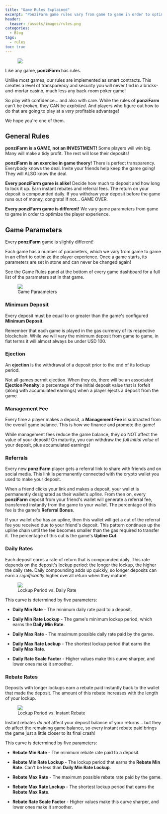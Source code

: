 ```yaml
---
title: "Game Rules Explained"
excerpt: "PonziFarm game rules vary from game to game in order to optimize the player experience. Here is an explanation of each game parameter."
header:
  teaser: /assets/images/rules.png
categories:
  - Blog
tags:
  - rules
toc: true
---
```


<figure class="align-left" style="margin-top: 10px; margin-bottom: 10px; width: 150px;">
    <img src="{{ site.url }}{{ site.baseurl }}/assets/images/rules.png">
</figure>

Like any game, **ponziFarm** has rules.

Unlike most games, our rules are implemented as smart contracts. This creates a level of transparency and security you will never find in a bricks-and-mortar casino, much less any back-room poker game!

So play with confidence... and also with care. While the rules of **ponziFarm** can't be _broken_, they CAN be _exploited_. And players who figure out how to do that are going to play at a _very_ profitable advantage!

We hope you're one of them.

## General Rules

**ponziFarm is a GAME, not an INVESTMENT!** Some players will win big. Many will make a tidy profit. The rest will lose their deposits!

**ponziFarm is an exercise in game theory!** There is perfect transparency. Everybody knows the deal. Invite your friends help keep the game going! They will ALSO know the deal.

**Every ponziFarm game is alike!** Decide how much to deposit and how long to lock it up. Earn instant rebates and referral fees. The return on your deposit is compounded daily. If you withdraw your deposit before the game runs out of money, congrats! If not... GAME OVER.

**Every ponziFarm game is different!** We vary game parameters from game to game in order to optimize the player experience.

## Game Parameters

Every **ponziFarm** game is slightly different!

Each game has a number of parameters, which we vary from game to game in an effort to optimize the player experience. Once a game starts, its parameters are set in stone and can never be changed again!

See the Game Rules panel at the bottom of every game dashboard for a full list of the parameters set in that game.

<figure class="align-center" style="width: 384px;">
    <img src="{{ site.url }}{{ site.baseurl }}/assets/images/game-params.png" class="shadow">
    <figcaption>Game Paraameters</figcaption>
</figure>

### Minimum Deposit

Every deposit must be equal to or greater than the game's configured **Minimum Deposit**. 

Remember that each game is played in the gas currency of its respective blockchain. While we will vary the minimum deposit from game to game, in fiat terms it will almost always be under USD 100.

### Ejection

An **ejection** is the withdrawal of a deposit prior to the end of its lockup period.

Not all games permit ejection. When they do, there will be an associated **Ejection Penalty**: a percentage of the initial deposit value that is forfeit (along with accumulated earnings) when a player ejects a deposit from the game. 

### Management Fee

Every time a player makes a deposit, a **Management Fee** is subtracted from the overall game balance. This is how we finance and promote the game!

While management fees reduce the game balance, they do NOT affect the value of your deposit! On maturity, you can withdraw the _full initial value_ of your deposit, plus accumulated earnings!

### Referrals

Every new **ponziFarm** player gets a referral link to share with friends and on social media. This link is permanently connected with the crypto wallet you used to make your deposit.

When a friend clicks your link and makes a deposit, your wallet is permanently designated as their wallet's _upline_. From then on, every **ponziFarm** deposit from your friend's wallet will generate a referral fee, transferred instantly from the game to your wallet. The percentage of this fee is the game's **Referral Bonus**.

If your wallet _also_ has an upline, then this wallet will get a cut of the referral fee you received due to your friend's deposit. This pattern continues up the upline chain until the fee becomes smaller than the gas required to transfer it. The percentage of this cut is the game's **Upline Cut**.

### Daily Rates

Each deposit earns a rate of return that is compounded daily. This rate depends on the deposit's lockup period: the longer the lockup, the higher the daily rate. Daily compounding adds up quickly, so longer deposits can earn a _significantly_ higher overall return when they mature!

<figure>
    <img src="{{ site.url }}{{ site.baseurl }}/assets/images/lockup-vs-daily.png" class="shadow">
    <figcaption>Lockup Period vs. Daily Rate</figcaption>
</figure>

This curve is determined by five parameters:

* **Daily Min Rate** - The minimum daily rate paid to a deposit.

* **Daily Min Rate Lockup** - The game's minimum lockup period, which earns the **Daily Min Rate**.

* **Daily Max Rate** - The maximum possible daily rate paid by the game.

* **Daily Max Rate Lockup** - The shortest lockup period that earns the **Daily Max Rate**.

* **Daily Rate Scale Factor** - Higher values make this curve sharper, and lower ones make it smoother.

### Rebate Rates

Deposits with longer lockups earn a rebate paid instantly back to the wallet that made the deposit. The amount of this rebate increases with the length of your lockup.

<figure>
    <img src="{{ site.url }}{{ site.baseurl }}/assets/images/lockup-vs-rebate.png" class="shadow">
    <figcaption>Lockup Period vs. Instant Rebate</figcaption>
</figure>

Instant rebates _do not_ affect your deposit balance of your returns... but they _do_ affect the remaining game balance, so every instant rebate paid brings the game just a little closer to its final crash!

This curve is determined by five parameters:

* **Rebate Min Rate** - The minimum rebate rate paid to a deposit.

* **Rebate Min Rate Lockup** - The lockup period that earns the **Rebate Min Rate**. Can't be less than **Daily Min Rate Lockup**.

* **Rebate Max Rate** - The maximum possible rebate rate paid by the game.

* **Rebate Max Rate Lockup** - The shortest lockup period that earns the **Rebate Max Rate**.

* **Rebate Rate Scale Factor** - Higher values make this curve sharper, and lower ones make it smoother.
